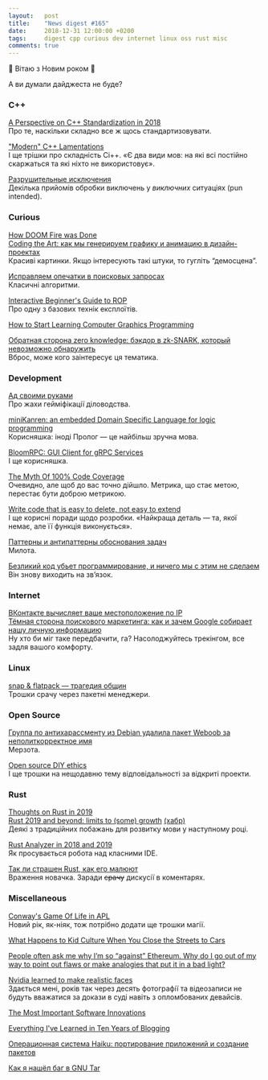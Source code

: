 ```yaml
---
layout:   post
title:    "News digest #165"
date:     2018-12-31 12:00:00 +0200
tags:     digest cpp curious dev internet linux oss rust misc
comments: true
---
```


🎄 Вітаю з Новим роком 🎄

А ви думали дайджеста не буде?

### C++

[A Perspective on C++ Standardization in 2018](https://thephd.github.io/perspective-standardization-in-2018)<br/>
Про те, наскільки складно все ж щось стандартизовувати.

["Modern" C++ Lamentations](http://aras-p.info/blog/2018/12/28/Modern-C-Lamentations/)<br/>
І ще трішки про складність Сі++. «Є два види мов: на які всі постійно скаржаться та які ніхто не використовує».

[Разрушительные исключения](https://habr.com/post/433944/)<br/>
Декілька прийомів обробки виключень у _виключних_ ситуаціях (pun intended).

### Curious

[How DOOM Fire was Done](http://fabiensanglard.net/doom_fire_psx/)<br/>
[Coding the Art: как мы генерируем графику и анимацию в дизайн-проектах](https://habr.com/company/JetBrains/blog/434796/)<br/>
Красиві картинки. Якщо інтересують такі штуки, то гугліть “демосцена”.

[Исправляем опечатки в поисковых запросах](https://habr.com/company/joom/blog/433554/)<br/>
Класичні алгоритми.

[Interactive Beginner's Guide to ROP](https://bordplate.no/blog/en/post/interactive-rop-tutorial/index.html)<br/>
Про одну з базових технік експлоїтів.

[How to Start Learning Computer Graphics Programming](https://erkaman.github.io/posts/beginner_computer_graphics.html)

[Обратная сторона zero knowledge: бэкдор в zk-SNARK, который невозможно обнаружить](https://habr.com/company/solarsecurity/blog/434720/)<br/>
Вброс, може кого заінтересує ця тематика.

### Development

[Ад своими руками](https://habr.com/post/433514/)<br/>
Про жахи гейміфікації діловодства.

[miniKanren: an embedded Domain Specific Language for logic programming](http://minikanren.org/)<br/>
Корисняшка: іноді Пролог — це найбільш зручна мова.

[BloomRPC: GUI Client for gRPC Services](https://github.com/uw-labs/bloomrpc)<br/>
І ще корисняшка.

[The Myth Of 100% Code Coverage](https://itnext.io/the-myth-of-100-code-coverage-c7d4c789700d)<br/>
Очевидно, але щоб до вас точно дійшло. Метрика, що стає метою, перестає бути доброю метрикою.

[Write code that is easy to delete, not easy to extend](https://programmingisterrible.com/post/139222674273/write-code-that-is-easy-to-delete-not-easy-to)<br/>
І ще корисні поради щодо розробки. «Найкраща деталь — та, якої немає, але її функція виконується».

[Паттерны и антипаттерны обоснования задач](https://habr.com/post/434522/)<br/>
Милота.

[Безликий код убьет программирование, и ничего мы с этим не сделаем](https://habr.com/post/434478/)<br/>
Він знову виходить на зв’язок.

### Internet

[ВКонтакте вычисляет ваше местоположение по IP](https://habr.com/post/434776/)<br/>
[Тёмная сторона поискового маркетинга: как и зачем Google собирает нашу личную информацию](https://habr.com/company/everydaytools/blog/434508/)<br/>
Ну хто би міг таке передбачити, га? Насолоджуйтесь трекінгом, все задля вашого комфорту.

### Linux

[snap & flatpack — трагедия общин](https://habr.com/post/433052/)<br/>
Трошки срачу через пакетні менеджери.

### Open Source

[Группа по антихарассменту из Debian удалила пакет Weboob за неполиткорректное имя](https://www.linux.org.ru/news/opensource/14685419)<br/>
Мерзота.

[Open source DIY ethics](https://arp242.net/weblog/diy.html)<br/>
І ще трошки на нещодавню тему відповідальності за відкриті проекти.

### Rust

[Thoughts on Rust in 2019](https://words.steveklabnik.com/thoughts-on-rust-in-2019)<br/>
[Rust 2019 and beyond: limits to (some) growth](https://graydon2.dreamwidth.org/263429.html) [(хабр)](https://habr.com/post/434684/)<br/>
Деякі з традиційних побажань для розвитку мови у наступному році.

[Rust Analyzer in 2018 and 2019](https://ferrous-systems.com/blog/rust-analyzer-2019/)<br/>
Як просувається робота над класними IDE.

[Так ли страшен Rust, как его малюют](https://habr.com/post/434200/)<br/>
Враження новачка. Заради ~~срачу~~ дискусії в коментарях.

### Miscellaneous

[Conway's Game Of Life in APL](https://www.youtube.com/watch?v=a9xAKttWgP4)<br/>
Новий рік, як-ніяк, тож потрібно додати ще трошки магії.

[What Happens to Kid Culture When You Close the Streets to Cars](https://www.citylab.com/design/2018/11/car-free-pedestrianization-made-pontevedra-spain-kid-friendly/576268/)

[People often ask me why I’m so “against” Ethereum. Why do I go out of my way to point out flaws or make analogies that put it in a bad light?](https://threadreaderapp.com/thread/1078682801954799617.html)

[Nvidia learned to make realistic faces](https://www.youtube.com/watch?v=bIVU8UuHPKI)<br/>
Здається мені, років так через десять фотографії та відеозаписи не будуть вважатися за докази в суді навіть з опломбованих девайсів.

[The Most Important Software Innovations](https://dwheeler.com/innovation/innovation.html)

[Everything I've Learned in Ten Years of Blogging](https://ferrucc.io/posts/starting-a-blog/)

[Операционная система Haiku: портирование приложений и создание пакетов](https://habr.com/post/434690/)

[Как я нашёл баг в GNU Tar](https://habr.com/post/434624/)
